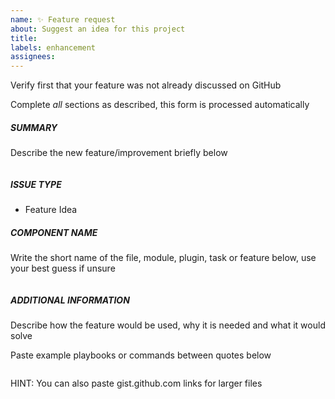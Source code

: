 ```yaml
---
name: ✨ Feature request
about: Suggest an idea for this project
title: 
labels: enhancement
assignees: 
---
```

Verify first that your feature was not already discussed on GitHub

Complete *all* sections as described, this form is processed automatically

##### SUMMARY
Describe the new feature/improvement briefly below
```

```

##### ISSUE TYPE
- Feature Idea

##### COMPONENT NAME
Write the short name of the file, module, plugin, task or feature below, use your best guess if unsure
```

```

##### ADDITIONAL INFORMATION
Describe how the feature would be used, why it is needed and what it would solve

Paste example playbooks or commands between quotes below
```

```
HINT: You can also paste gist.github.com links for larger files
